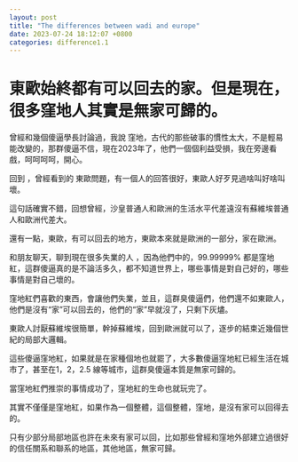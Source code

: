 ```yaml
---
layout: post
title: "The differences between wadi and europe"
date: 2023-07-24 18:12:07 +0800
categories: difference1.1
---
```


# 東歐始終都有可以回去的家。但是現在，很多窪地人其實是無家可歸的。  


曾經和幾個傻逼學長討論過，我說 窪地，古代的那些破事的慣性太大，不是輕易能改變的，那群傻逼不信，現在2023年了，他們一個個利益受損，我在旁邊看戲，呵呵呵呵，開心。  

回到 ，曾經看到的 東歐問題，有一個人的回答很好，東歐人好歹見過啥叫好啥叫壞。

這句話確實不錯，回想曾經，沙皇普通人和歐洲的生活水平代差遠沒有蘇維埃普通人和歐洲代差大。

還有一點，東歐，有可以回去的地方，東歐本來就是歐洲的一部分，家在歐洲。



和朋友聊天，聊到現在很多失業的人 ，因為他們中的，99.99999% 都是窪地紅，這群傻逼真的是不論活多久，都不知道世界上，哪些事情是對自己好的，哪些事情是對自己壞的。  

窪地紅們喜歡的東西，會讓他們失業，並且，這群臭傻逼們，他們還不如東歐人，他們是沒有“家”可以回去的，他們的“家”早就沒了，只剩下灰燼。

東歐人討厭蘇維埃很簡單，幹掉蘇維埃，回到歐洲就可以了，逐步的結束近幾個世紀的局部大邏輯。  

這些傻逼窪地紅，如果就是在家種個地也就罷了，大多數傻逼窪地紅已經生活在城市了，甚至在1，2，2.5 線等城市，這群臭傻逼本質是無家可歸的。

當窪地紅們推崇的事情成功了，窪地紅的生命也就玩完了。

其實不僅僅是窪地紅，如果作為一個整體，這個整體，窪地，是沒有家可以回得去的。

只有少部分局部地區也許在未來有家可以回，比如那些曾經和窪地外部建立過很好的信任關系和聯系的地區，其他地區，無家可歸。






